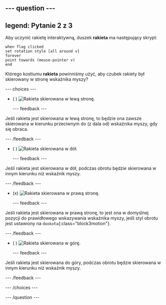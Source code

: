 --- question ---
---
legend: Pytanie 2 z 3
---

Aby uczynić rakietę interaktywną, duszek **rakieta** ma następujący skrypt:

```blocks3
when flag clicked
set rotation style [all around v]
forever
point towards (mouse-pointer v)
end
```

Którego kostiumu **rakieta** powinniśmy użyć, aby czubek rakiety był skierowany w stronę wskaźnika myszy?

--- choices ---

- ( ) ![Rakieta skierowana w lewą stronę.](images/rocket_left.png)

  --- feedback ---

Jeśli rakieta jest skierowana w lewą stronę, to będzie ona zawsze skierowana w kierunku przeciwnym do (z dala od) wskaźnika myszy, gdy się obraca.

  --- /feedback ---

- ( ) ![Rakieta skierowana w dół.](images/rocket_down.png)

  --- feedback ---

Jeśli rakieta jest skierowana w dół, podczas obrotu będzie skierowana w innym kierunku niż wskaźnik myszy.

  --- /feedback ---

- (x) ![Rakieta skierowana w prawą stronę.](images/rocket_right.png)

  --- feedback ---

Jeśli rakieta jest skierowana w prawą stronę, to jest ona w domyślnej pozycji do prawidłowego wskazywania wskaźnika myszy, jeśli styl obrotu jest ustawiony na `dookoła`{:class="block3motion"}.

  --- /feedback ---

- ( ) ![Rakieta skierowana w górę.](images/rocket_up.png)

  --- feedback ---

Jeśli rakieta jest skierowana do góry, podczas obrotu będzie skierowana w innym kierunku niż wskaźnik myszy.

  --- /feedback ---

--- /choices ---

--- /question ---
